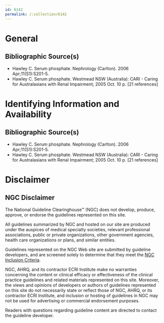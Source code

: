 ```yaml
---
id: 6142
permalink: /:collection/6142
---
```


# General

## Bibliographic Source(s)

- Hawley C. Serum phosphate. Nephrology (Carlton). 2006 Apr;11(S1):S201-5.
- Hawley C. Serum phosphate. Westmead NSW (Australia): CARI - Caring for Australasians with Renal Impairment; 2005 Oct. 10 p. [21 references]

# Identifying Information and Availability

## Bibliographic Source(s)

- Hawley C. Serum phosphate. Nephrology (Carlton). 2006 Apr;11(S1):S201-5.
- Hawley C. Serum phosphate. Westmead NSW (Australia): CARI - Caring for Australasians with Renal Impairment; 2005 Oct. 10 p. [21 references]

# Disclaimer

## NGC Disclaimer

The National Guideline Clearinghouse™ (NGC) does not develop, produce, approve, or endorse the guidelines represented on this site.

All guidelines summarized by NGC and hosted on our site are produced under the auspices of medical specialty societies, relevant professional associations, public or private organizations, other government agencies, health care organizations or plans, and similar entities.

Guidelines represented on the NGC Web site are submitted by guideline developers, and are screened solely to determine that they meet the [NGC Inclusion Criteria](/help-and-about/summaries/inclusion-criteria).

NGC, AHRQ, and its contractor ECRI Institute make no warranties concerning the content or clinical efficacy or effectiveness of the clinical practice guidelines and related materials represented on this site. Moreover, the views and opinions of developers or authors of guidelines represented on this site do not necessarily state or reflect those of NGC, AHRQ, or its contractor ECRI Institute, and inclusion or hosting of guidelines in NGC may not be used for advertising or commercial endorsement purposes.

Readers with questions regarding guideline content are directed to contact the guideline developer.

